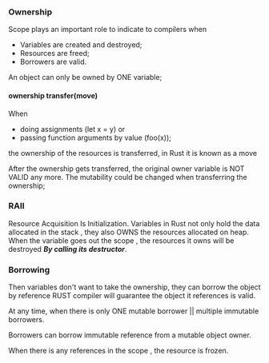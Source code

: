 ### Ownership
Scope plays an important role to indicate to compilers when
* Variables are created and destroyed;
* Resources are freed;
* Borrowers are valid.

An object can only be owned by ONE variable;

#### ownership transfer(move)
When 
* doing assignments (let x = y) or 
* passing function arguments by value (foo(x));

 the ownership of the resources is transferred, in Rust it is known as a move
 
 After the ownership gets transferred, the original owner variable is NOT VALID any more.
 The mutability could be changed when transferring the ownership;

### RAII
Resource Acquisition Is Initialization.
Variables in Rust not only hold the data allocated in the stack , they also OWNS the resources allocated on 
heap. 
When the variable goes out the scope , the resources it owns will be destroyed ***By calling its destructor***.

 
### Borrowing
Then variables don't want to take the ownership, they can borrow the object by reference
RUST compiler will guarantee the object it references is valid.

 At any time, when there is only ONE mutable borrower || multiple immutable borrowers.
 
 Borrowers can borrow immutable reference from a mutable object owner.

 When there is any references in the scope , the resource is frozen.